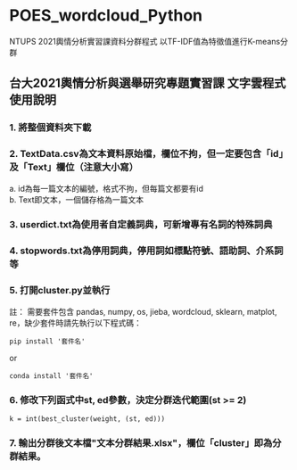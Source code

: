 # POES_wordcloud_Python
NTUPS 2021輿情分析實習課資料分群程式
以TF-IDF值為特徵值進行K-means分群

## 台大2021輿情分析與選舉研究專題實習課 文字雲程式使用說明
### 1. 將整個資料夾下載
### 2. TextData.csv為文本資料原始檔，欄位不拘，但一定要包含「id」及「Text」欄位（注意大小寫）
a. id為每一篇文本的編號，格式不拘，但每篇文都要有id   
b. Text即文本，一個儲存格為一篇文本

### 3. userdict.txt為使用者自定義詞典，可新增專有名詞的特殊詞典
### 4. stopwords.txt為停用詞典，停用詞如標點符號、語助詞、介系詞等
### 5. 打開cluster.py並執行
註： 需要套件包含 pandas, numpy, os, jieba, wordcloud, sklearn, matplot, re，缺少套件時請先執行以下程式碼：   
```
pip install '套件名'
```
or   
```
conda install '套件名'
```

### 6. 修改下列函式中st, ed參數，決定分群迭代範圍(st >= 2)
```
k = int(best_cluster(weight, (st, ed)))
```
### 7. 輸出分群後文本檔"文本分群結果.xlsx"，欄位「cluster」即為分群結果。